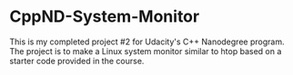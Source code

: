 # CppND-System-Monitor

This is my completed project #2 for Udacity's C++ Nanodegree program. The project is to make a Linux system monitor similar to htop based on a starter code provided in the course.